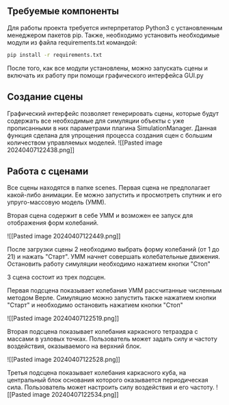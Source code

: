 ## Требуемые компоненты

Для работы проекта требуется интерпретатор Python3 с установленным менеджером пакетов pip. Также, необходимо установить необходимые модули из файла requirements.txt командой:
```bash
pip install -r requirements.txt
```
После того, как все модули установлены, можно запускать сцены и включать их работу при помощи графического интерфейса GUI.py

## Создание сцены

Графический интерфейс позволяет генерировать сцены, которые будут содержать все необходимые для симуляции объекты с уже прописанными в них параметрами плагина SimulationManager. Данная функция сделана для упрощения процесса создания сцен с большим количеством управляемых моделей.
![[Pasted image 20240407122438.png]]

## Работа с сценами

Все сцены находятся в папке scenes. Первая сцена не предполагает какой-либо анимации. Ее можно запустить и просмотреть спутник и его упруго-массовую модель (УММ). 

Вторая сцена содержит в себе УММ и возможен ее запуск для отображения форм колебаний.

![[Pasted image 20240407122449.png]]

После загрузки сцены 2 необходимо выбрать форму колебаний (от 1 до 21) и нажать "Старт". УММ начнет совершать колебательные движения. Остановить работу симуляции необходимо нажатием кнопки "Стоп"


3 сцена состоит из трех подсцен. 

Первая подсцена показывает колебания УММ рассчитанные численным методом Верле. Симуляцию можно запустить также нажатием кнопки "Старт" и необходимо остановить нажатием кнопки "Стоп"

![[Pasted image 20240407122519.png]]

Вторая подсцена показывает колебания каркасного тетраэдра с массами в узловых точках. Пользователь может задать силу и частоту воздействия, оказываемого на верхний блок.

![[Pasted image 20240407122528.png]]

Третья подсцена показывает колебания каркасного куба, на центральный блок основания которого оказывается периодическая сила. Пользователь может настроить силу воздействия и его частоту. 
![[Pasted image 20240407122534.png]]
